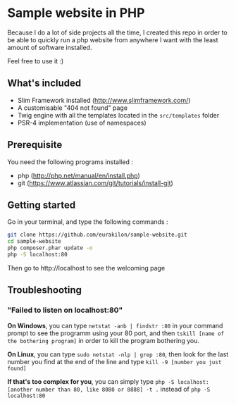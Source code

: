 # Sample website in PHP
Because I do a lot of side projects all the time, I created this repo in order to be able to quickly run a php website from anywhere I want with the least amount of software installed.

Feel free to use it :)

## What's included
- Slim Framework installed (http://www.slimframework.com/)
- A customisable "404 not found" page
- Twig engine with all the templates located in the `src/templates` folder
- PSR-4 implementation (use of namespaces)

## Prerequisite
You need the following programs installed :
- php (http://php.net/manual/en/install.php)
- git (https://www.atlassian.com/git/tutorials/install-git)

## Getting started
Go in your terminal, and type the following commands :
```bash
git clone https://github.com/eurakilon/sample-website.git
cd sample-website
php composer.phar update -o
php -S localhost:80
```

Then go to http://localhost to see the welcoming page

## Troubleshooting
### "Failed to listen on localhost:80"
**On Windows**, you can type `netstat -anb | findstr :80` in your command prompt to see the programm using your 80 port, and then `tskill [name of the bothering program]` in order to kill the program bothering you.

**On Linux**, you can type `sudo netstat -nlp | grep :80`, then look for the last number you find at the end of the line and type `kill -9 [number you just found]`

**If that's too complex for you**, you can simply type `php -S localhost:[another number than 80, like 8080 or 8888] -t .` instead of `php -S localhost:80`
